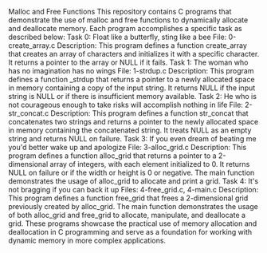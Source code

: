 Malloc and Free Functions
This repository contains C programs that demonstrate the use of malloc and free functions to dynamically allocate and deallocate memory. Each program accomplishes a specific task as described below:
Task 0: Float like a butterfly, sting like a bee
File: 0-create_array.c
Description: This program defines a function create_array that creates an array of characters and initializes it with a specific character. It returns a pointer to the array or NULL if it fails.
Task 1: The woman who has no imagination has no wings
File: 1-strdup.c
Description: This program defines a function _strdup that returns a pointer to a newly allocated space in memory containing a copy of the input string. It returns NULL if the input string is NULL or if there is insufficient memory available.
Task 2: He who is not courageous enough to take risks will accomplish nothing in life
File: 2-str_concat.c
Description: This program defines a function str_concat that concatenates two strings and returns a pointer to the newly allocated space in memory containing the concatenated string. It treats NULL as an empty string and returns NULL on failure.
Task 3: If you even dream of beating me you'd better wake up and apologize
File: 3-alloc_grid.c
Description: This program defines a function alloc_grid that returns a pointer to a 2-dimensional array of integers, with each element initialized to 0. It returns NULL on failure or if the width or height is 0 or negative. The main function demonstrates the usage of alloc_grid to allocate and print a grid.
Task 4: It's not bragging if you can back it up
Files: 4-free_grid.c, 4-main.c
Description: This program defines a function free_grid that frees a 2-dimensional grid previously created by alloc_grid. The main function demonstrates the usage of both alloc_grid and free_grid to allocate, manipulate, and deallocate a grid.
These programs showcase the practical use of memory allocation and deallocation in C programming and serve as a foundation for working with dynamic memory in more complex applications.
